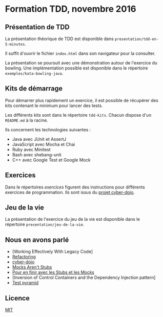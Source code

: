 # Formation TDD, novembre 2016

## Présentation de TDD

La présentation théorique de TDD est disponible dans `presentation/tdd-en-5-minutes`.

Il suffit d'ouvrir le fichier `index.html` dans son navigateur pour la consulter.

La présentation se poursuit avec une démonstration autour de l'exercice du bowling. Une implémentation possible est disponible dans le répertoire `exemples/kata-bowling-java`.

## Kits de démarrage

Pour démarrer plus rapidement un exercice, il est possible de récupérer des kits contenant le minimum pour lancer des tests.

Les différents kits sont dans le répertoire `tdd-kits`. Chacun dispose d'un `README.md` à la racine.

Ils concernent les technologies suivantes :

* Java avec JUnit et AssertJ
* JavaScript avec Mocha et Chai
* Ruby avec Minitest
* Bash avec shebang-unit
* C++ avec Google Test et Google Mock

## Exercices

Dans le répertoires *exercices* figurent des instructions pour différents exercices de programmation. Ils sont issus du [projet cyber-dojo].

## Jeu de la vie

La présentation de l'exercice du jeu de la vie est disponible dans le répertoire `presentation/jeu-de-la-vie`.

## Nous en avons parlé

* [Working Effectively With Legacy Code]
* [Refactoring]
* [cyber-dojo]
* [Mocks Aren't Stubs]
* [Pour en finir avec les Stubs et les Mocks]
* [Inversion of Control Containers and the Dependency Injection pattern]
* [Test pyramid]

## Licence

[MIT](LICENSE)

[projet cyber-dojo]: https://github.com/cyber-dojo
[cyber-dojo]: http://cyber-dojo.org
[Refactoring]: http://c2.com/cgi/wiki?RefactoringImprovingTheDesignOfExistingCode
[Mocks Aren't Stubs]: http://martinfowler.com/articles/mocksArentStubs.html
[Pour en finir avec les Stubs et les Mocks]: http://agilitateur.azeau.com/post/2011/04/12/Pour-en-finir-avec-les-Stubs-et-les-Mocks
[Test pyramid]: http://martinfowler.com/bliki/TestPyramid.html
